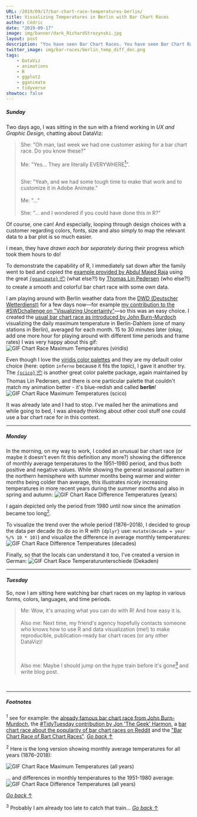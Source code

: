 ```yaml
---
URL: /2019/09/17/bar-chart-race-temperatures-berlin/
title: Visualizing Temperatures in Berlin with Bar Chart Races
author: Cédric
date: "2019-09-17"
image: img/banner/dark_RichardStrozynski.jpg
layout: post
description: "You have seen Bar Chart Races. You have seen Bar Chart Races of Bar Chart Races. Here are some more visualizing monthly temperatures in Berlin! Yes, I jumped on the hype train. Of course, using {ggplot2} and {gganimate}."
twitter_image: img/bar-races/berlin_temp_diff_dec.png
tags:
    - DataViz
    - animations
    - R
    - ggplot2
    - gganimate
    - tidyverse
showtoc: false
---
```


##### *Sunday*

Two days ago, I was sitting in the sun with a friend working in *UX and Graphic Design*, chatting about DataViz:

>She: "Oh man, last week we had one customer asking for a bar chart race. Do you know these?"  
> <br>
>Me: "Yes... They are literally EVERYWHERE<a href="#section1"><sup>1</sup></a>".<p id="back1"></p>
> <br>
>She: "Yeah, and we had some tough time to make that work and to customize it in Adobe Animate."  
> <br>
>Me: "..."  
> <br>
>She: "... and I wondered if you could have done this in R?"

Of course, one can! And especially, looping through design choices with a customer regarding colors, fonts, size and also simply to map the relevant data to a bar plot is so much easier.  

I mean, they have *drawn each bar separately* during their progress which took them hours to do!

To demonstrate the capability of R, I immediately sat down after the family went to bed and copied the [example provided by Abdul Majed Raja](https://github.com/amrrs/animated_bar_charts_in_R) using the great [`{gganimate}` 📦](https://gganimate.com/) (what else?!) by [Thomas Lin Pedersen](https://www.data-imaginist.com/about/) (who else?!) to create a smooth and colorful bar chart race with some *own* data.

I am playing around with Berlin weather data from the [DWD (Deutscher Wetterdienst)](https://www.dwd.de/DE/leistungen/klimadatendeutschland/klarchivtagmonat.html) for a few days now⁠—for example [my contribution to the #SWDchallenge on "Visualizing Uncertainty"](https://twitter.com/CedScherer/status/1170674809983905792)⁠—so this was an easy choice. I created the [usual bar chart race as introduced by John Burn-Murdoch](https://twitter.com/jburnmurdoch/status/1107552367795412992?lang=en) visualizing the daily maximum temperature in Berlin-Dahlem (one of many stations in Berlin), averaged for each month. 15 to 30 minutes later (okay, add one more hour for playing around with different time periods and frame rates) I was very happy  about this gif:
![GIF Chart Race Maximum Temperatures (viridis)](/img/bar-races/dwd_anim_max_viridis_short.gif)

Even though I love the [viridis color palettes](https://cran.r-project.org/web/packages/viridis/vignettes/intro-to-viridis.html) and they are my default color choice (here: option `inferno` because it fits the topic), I gave it another try. The [`{scico}` 📦](https://github.com/thomasp85/scico) is another great color palette package, again maintained by Thomas Lin Pedersen, and there is one particular palette that couldn't match my animation better - it's blue-redish and called **berlin**!
![GIF Chart Race Maximum Temperatures (scico)](/img/bar-races/dwd_anim_max_scico_short.gif)

It was already late and I had to stop. I've mailed her the animations and while going to bed, I was already thinking about other cool stuff one could use a bar chart race for in this context.

***

##### *Monday*

In the morning, on my way to work, I coded an unusual bar chart race (or maybe it doesn't even fit this definition any more?) showing the difference of monthly average temperatures to the 1951–1980 period, and thus both positive and negative values. While showing the general seasonal pattern in the northern hemisphere with summer months being warmer and winter months being colder than average, this illustrates nicely increasing temperatures in more recent years during the summer months and also in spring and autumn:
![GIF Chart Race Difference Temperatures (years)](/img/bar-races/dwd_anim_diff_yrs_short.gif)


I again depicted only the period from 1980 until now since the animation became too long<a href="#section2"><sup>2</sup></a>.<p id="back2"></p>
To visualize the trend over the whole period (1876–2018), I decided to group the data per decade (to do so in R with `{dplyr}` use: `mutate(decade = year %/% 10 * 10)`) and visualize the difference in average monthly temperatures:  
![GIF Chart Race Difference Temperatures (decades)](/img/bar-races/dwd_anim_diff_dec.gif)

Finally, so that the locals can understand it too, I've created a version in German:
![GIF Chart Race Temperaturunterschiede (Dekaden)](/img/bar-races/dwd_anim_diff_dec_ger.gif)

***

#### *Tuesday*

So, now I am sitting here watching bar chart races on my laptop in various forms, colors, languages, and time periods.

>Me: Wow, it's amazing what you can do with R! And how easy it is.  
> <br>
>Also me: Next time, my friend's agency hopefully contacts someone who knows how to use R and data visualization (me!) to make reproducible, publication-ready bar chart races (or any other DataViz)!  
> <p id="back3"><br>
></p>Also me: Maybe I should jump on the hype train before it's gone<a href="#section3"><sup>3</sup></a> and write blog post.

<br>

***

##### *Footnotes*

<p id="section1"><sup>1</sup> see for example: the <a href="https://twitter.com/jburnmurdoch/status/1107552367795412992?lang=en">already famous bar chart race from John Burn-Murdoch</a>, the <a href="https://twitter.com/JonTheGeek/status/1172259966260064258">#TidyTuesday contribution by Jon 'The Geek' Harmon</a>, a <a href="https://www.youtube.com/watch?v=Qvz6xEkSp94">bar chart race about the popularity of bar chart races on Reddit</a> and the <a href="https://twitter.com/bizweekgraphics/status/1169232409767886848">"Bar Chart Race of Bart Chart Races"</a>.   <a href="#back1"><i>Go back</i> ↑</a></p>

<p id="section2"><sup>2</sup> Here is the long version showing monthly average temperatures for all years (1876–2018):</a></p>
<img src="/img/bar-races/dwd_anim_max_scico_long_fast.gif" alt="GIF Chart Race Maximum Temperatures (all years)">

... and differences in monthly temperatures to the 1951-1980 average:
<img src="/img/bar-races/dwd_anim_diff_yrs_long_fast.gif" alt="GIF Chart Race Difference Temperatures (all years)">


<a href="#back2"><i>Go back</i> ↑</a>

<p id="section3"><sup>3</sup> Probably I am already too late to catch that train... <a href="#back3"><i>Go back</i> ↑</a></p>
